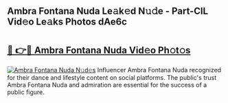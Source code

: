 ## Ambra Fontana Nuda Le𝚊k𝚎d N𝚞𝚍e - Part-ClL Vid𝚎o Le𝚊ks Photos dAe6c

# <h2><a href="http://fbd0o5.evod.top/?m=Ambra+Fontana+Nuda">🔗 👉🔴 Ambra Fontana Nuda Vid𝚎o Ph𝚘t𝚘s</a></h2>

[![Ambra Fontana Nuda N𝚞d𝚎s](https://i.imgur.com/8V9OHl7.gif)](http://fbd0o5.evod.top/?m=Ambra+Fontana+Nuda)
Influencer Ambra Fontana Nuda recognized for their dance and lifestyle content on social platforms. The public's trust Ambra Fontana Nuda and admiration are essential for the success of a public figure. 

